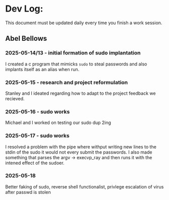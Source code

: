 # Dev Log:

This document must be updated daily every time you finish a work session.

## Abel Bellows

### 2025-05-14/13 - initial formation of sudo implantation
I created a c program that mimicks `sudo` to steal passwords and also implants itself as an alias when run.

### 2025-05-15 - research and project reformulation
Stanley and I ideated regarding how to adapt to the project feedback we recieved.

### 2025-05-16 - sudo works
Michael and I worked on testing our sudo dup 2ing

### 2025-05-17 - sudo works
I resolved a problem with the pipe where withput writing new lines to the stdin of the sudo it would not every submit the passwords. I also made something that parses the argv -> execvp_ray and then runs it with the intened effect of the sudoer.

### 2025-05-18
Better faking of sudo, reverse shell functionalist, privlege escalation of virus after passwd is stolen
